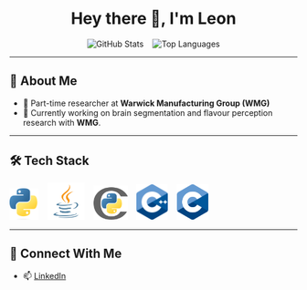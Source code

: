 <h1 align="center">Hey there 👋, I'm Leon</h1>

<p align="center">
  <img src="https://github-readme-stats.vercel.app/api?username=Le-o-n&show_icons=true&rank_icon=github" alt="GitHub Stats" />
  &nbsp;&nbsp;
  <img src="https://github-readme-stats.vercel.app/api/top-langs/?username=Le-o-n&hide_progress=false" alt="Top Languages" />
</p>

---

## 🧠 About Me

- 🧪 Part-time researcher at **Warwick Manufacturing Group (WMG)**  
- 🧹 Currently working on brain segmentation and flavour perception research with **WMG**.

---

## 🛠️ Tech Stack

<p>
  <img src="python.png" alt="Python" width="50"/>
  &nbsp;&nbsp;
  <img src="java.png" alt="Java" width="65"/>
  &nbsp;&nbsp;
  <img src="cython.png" alt="Cython" width="60"/>
  &nbsp;&nbsp;
  <img src="cpp.png" alt="C++" width="55"/>
  &nbsp;&nbsp;
  <img src="c.png" alt="C" width="55"/>
</p>

---

## 🔗 Connect With Me

- 📫 [LinkedIn](https://www.linkedin.com/in/leon-bass/)




